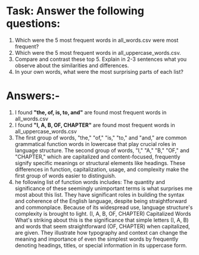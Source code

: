 # Task: Answer the following questions:
1. Which were the 5 most frequent words in all_words.csv were most frequent?
2. Which were the 5 most frequent words in all_uppercase_words.csv.
3. Compare and contrast these top 5. Explain in 2-3 sentences what you observe about the similarities and differences.
4. In your own words, what were the most surprising parts of each list?

# Answers:-
1. I found **"the, of, is, to, and"** are found most frequent words in all_words.csv
2. I found **"I, A, B, OF, CHAPTER"** are found most frequent words in all_uppercase_words.csv
3. The first group of words, "the," "of," "is," "to," and "and," are common grammatical function words in lowercase that play crucial roles in language structure. The second group of words, "I," "A," "B," "OF," and "CHAPTER," which are capitalized and content-focused, frequently signify specific meanings or structural elements like headings. These differences in function, capitalization, usage, and complexity make the first group of words easier to distinguish.
4. he following list of function words includes: The quantity and significance of these seemingly unimportant terms is what surprises me most about this list. They have significant roles in building the syntax and coherence of the English language, despite being straightforward and commonplace. Because of its widespread use, language structure's complexity is brought to light. (I, A, B, OF, CHAPTER) Capitalized Words What's striking about this is the significance that simple letters (I, A, B) and words that seem straightforward (OF, CHAPTER) when capitalized, are given. They illustrate how typography and context can change the meaning and importance of even the simplest words by frequently denoting headings, titles, or special information in its uppercase form.
